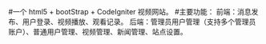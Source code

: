 #一个 html5 + bootStrap + CodeIgniter 视频网站。
#主要功能：
前端：消息发布、用户登录、视频播放、观看记录。
后端：管理员用户管理（支持多个管理员账户）、普通用户管理、视频管理、新闻管理、站点设置。
